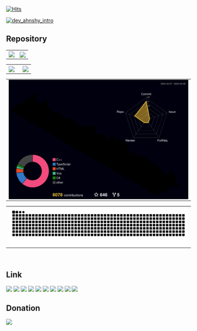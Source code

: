 [![Hits](https://hits.sh/github.com/ahnshy.svg?view=today-total&style=plastic&label=Today&extraCount=83104&color=0094ff)](https://hits.sh/github.com/ahnshy/)<br>
<!-- [![dev_ahnshy_intro](https://github.com/user-attachments/assets/1f900066-1692-4797-bfb0-61b447439b46)](https://www.youtube.com/watch?v=D07QdP161BQ?t=0s) -->
[![dev_ahnshy_intro](https://github.com/user-attachments/assets/87ddd92e-fef5-4012-ba78-9ae07b7fb2d0)](https://youtu.be/PQgNFkcB6z4?t=0s)
## Repository
<!-- GitHub Streak(https://git.io/streak-stats) -->
<table>
  <tr>
    <td>
      <img src="https://streak-stats.demolab.com?user=ahnshy&theme=github-dark-blue&hide_border=true&border_radius=0&date_format=%5BY.%5Dn.j&card_width=409&hide_current_streak=true&hide_longest_streak=true" align="Left" />
    </td>
    <td>
      <img src="https://streak-stats.demolab.com?user=ahnshy&theme=github-dark-blue&hide_border=true&border_radius=0&locale=ko&date_format=%5BY.%5Dn.j&card_width=338&hide_total_contributions=true&hide_current_streak=true" align="center" />
    </td>
  </tr>
</table>
<!-- GitHub stats(https://github-readme-stats.vercel.app) -->
<table>
  <tr>
    <td valign="top" width="55%">
      <img src="https://github-readme-stats.vercel.app/api?username=ahnshy&show_icons=true&count_private=true&hide_border=true&theme=github_dark&hide=contribs,prs" align="center" style="width: 100%" />
    </td>
    <td valign="top" width="44%">
      <img src="https://github-readme-stats.vercel.app/api/top-langs/?username=ahnshy&show_icons=true&theme=github_dark&hide_border=true&layout=compact&langs_count=10" align="center" style="width: 97%" />
    </td>
  </tr>
</table> 
<!-- 3D Contribution -->
<table>
  <tr>
    <td>
      <!-- <img width="794" src="https://github.com/ahnshy/ahnshy/blob/master/profile-3d-contrib/profile-night-view.svg" align="center"/>
      <img width="794" src="https://github.com/ahnshy/ahnshy/blob/master/profile-3d-contrib/profile-gitblock-night.svg" align="center"/>
      <img width="794" src="https://github.com/ahnshy/ahnshy/blob/master/profile-3d-contrib/profile-gitblock-night.svg" align="center"/>  -->
      <img width="794" src="https://github.com/ahnshy/ahnshy/blob/master/profile-3d-contrib/profile-night-rainbow.svg" align="center"/>
    </td>
  </tr>
</table> 
<!-- Snake Animation -->
<table>
  <tr>
    <td>
      <img width="794" src="https://raw.githubusercontent.com/ahnshy/ahnshy/output/github-contribution-grid-snake-dark.svg#gh-dark-mode-only" align="center"/>
    </td>
  </tr>
</table> 
<br/>

<!-- About Link -->
## Link
<a href="https://ahnshy.github.io/" target="_blank"><img src="https://img.shields.io/badge/github.io-gray?logo=github" /></a>
<a href="https://gitlab.com/ahnshy/" target="_blank"><img src="https://img.shields.io/badge/gitlab-red?logo=gitlab" /></a>
<a href="https://www.facebook.com/ahnshy/" target="_blank"><img src="https://img.shields.io/badge/Facebook-blue?logo=facebook" /></a>
<a href="https://www.linkedin.com/in/ahnshy" target="_blank"><img src="http://img.shields.io/badge/-LinkedIn-0072b1?style=flat&logo=linkedin" /></a>
<a href="https://blog.naver.com/ahnshy" target="_blank"><img src="https://img.shields.io/badge/Naver_Blog-white?logo=naver" /></a>
<a href="https://ahnshy.tistory.com/" target="_blank"><img src="https://img.shields.io/badge/Tistory_Blog-red?logo=tistory" /></a>
<a href="https://velog.io/@ahnshy/" target="_blank"><img src="https://img.shields.io/badge/Velog-20C997?logo=velog&logoColor=white" /></a>
<a href="https://ahnshy.slack.com/" target="_blank"><img src="https://img.shields.io/badge/Slack-4A154B?logo=slack" /></a>
<a href="https://open.kakao.com/me/ahnshy" target="_blank"><img src="https://img.shields.io/badge/KakaoTalk-gray?logo=KakaoTalk" /></a>
<img src="https://img.shields.io/badge/Telegram-white?logo=Telegram" />
<br/>

<!-- Buymeacoffee Link -->
## Donation
<a href="https://www.buymeacoffee.com/27G6yAl/" target="_blank"><img src="https://img.shields.io/badge/Buy_me_a_coffee-grey?logo=buymeacoffee&logoColor=#FFDD00" /></a>

